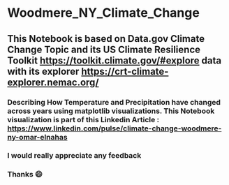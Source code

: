 # Woodmere_NY_Climate_Change
## This Notebook is based on Data.gov Climate Change Topic and its US Climate Resilience Toolkit https://toolkit.climate.gov/#explore data with its explorer https://crt-climate-explorer.nemac.org/
### Describing How Temperature and Precipitation have changed across years using matplotlib visualizations. This Notebook visualization is part of this Linkedin Article : https://www.linkedin.com/pulse/climate-change-woodmere-ny-omar-elnahas
### I would really appreciate any feedback
### Thanks 😄
